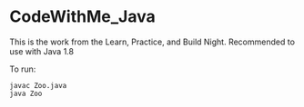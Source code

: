 # CodeWithMe_Java
This is the work from the Learn, Practice, and Build Night. Recommended to use with Java 1.8

To run:

```
javac Zoo.java
java Zoo
```
